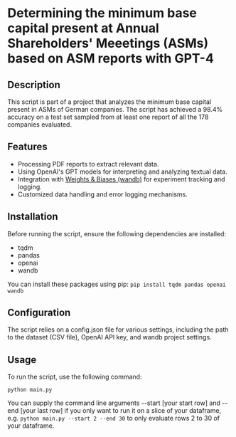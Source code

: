 # Determining the minimum base capital present at Annual Shareholders' Meeetings (ASMs) based on ASM reports with GPT-4

## Description
This script is part of a project that analyzes the minimum base capital present in ASMs of German companies. The script has achieved a 98.4% accuracy on a test set sampled from at least one report of all the 178 companies evaluated.

## Features
- Processing PDF reports to extract relevant data.
- Using OpenAI's GPT models for interpreting and analyzing textual data.
- Integration with [Weights & Biases (wandb)](http://wandb.ai/) for experiment tracking and logging.
- Customized data handling and error logging mechanisms.

## Installation
Before running the script, ensure the following dependencies are installed:
- tqdm
- pandas
- openai
- wandb

You can install these packages using pip:
```pip install tqdm pandas openai wandb```

## Configuration

The script relies on a config.json file for various settings, including the path to the dataset (CSV file), OpenAI API key, and wandb project settings.

## Usage

To run the script, use the following command:

```python main.py```

You can supply the command line arguments --start [your start row] and --end [your last row] if you only want to run it on a slice of your dataframe, e.g. ```python main.py --start 2 --end 30``` to only evaluate rows 2 to 30 of your dataframe.
